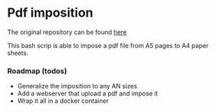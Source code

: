 # Pdf imposition

The original repository can be found [here](https://framagit.org/niilos/pdf_imposition "framagit repo")

This bash scrip is able to impose a pdf file from A5 pages to A4 paper sheets.

### Roadmap (todos)
* Generalize the imposition to any AN sizes
* Add a webserver that upload a pdf and impose it
* Wrap it all in a docker container
